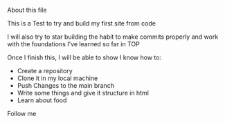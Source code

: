 About this file
<p>This is a Test to try and build my first site from code</p>
<p>I will also try to star building the habit to make commits properly and work with the foundations I've learned so far in TOP</p>
<p> Once I finish this, I will be able to show I know how to:</p>
<ul>
<li>Create a repository</li>
<li>Clone it in my local machine</li>
<li>Push Changes to the main branch </li>
<li>Write some things and give it structure in html</li>
<li> Learn about food </li>
</ul>


Follow me